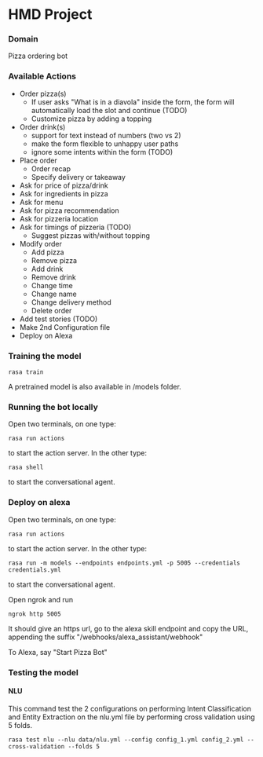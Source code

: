 # HMD Project

### Domain
Pizza ordering bot

### Available Actions
- Order pizza(s)
  - If user asks "What is in a diavola" inside the form, the form will automatically load the slot and continue (TODO)
  - Customize pizza by adding a topping
- Order drink(s) 
  - support for text instead of numbers (two vs 2)
  - make the form flexible to unhappy user paths
  - ignore some intents within the form (TODO)
- Place order
  - Order recap
  - Specify delivery or takeaway
- Ask for price of pizza/drink
- Ask for ingredients in pizza
- Ask for menu
- Ask for pizza recommendation
- Ask for pizzeria location
- Ask for timings of pizzeria (TODO)
  - Suggest pizzas with/without topping
- Modify order
  - Add pizza
  - Remove pizza
  - Add drink 
  - Remove drink
  - Change time
  - Change name
  - Change delivery method
  - Delete order
- Add test stories (TODO)
- Make 2nd Configuration file
- Deploy on Alexa

### Training the model

```
rasa train
```

A pretrained model is also available in /models folder.

### Running the bot locally

Open two terminals, on one type:

```
rasa run actions
```
to start the action server. In the other type:
```
rasa shell
```
to start the conversational agent.

### Deploy on alexa

Open two terminals, on one type:

```
rasa run actions
```
to start the action server. In the other type:
```
rasa run -m models --endpoints endpoints.yml -p 5005 --credentials credentials.yml
```
to start the conversational agent.

Open ngrok and run 
```
ngrok http 5005
```
It should give an https url, go to the alexa skill endpoint and copy the URL, appending the suffix "/webhooks/alexa_assistant/webhook"

To Alexa, say "Start Pizza Bot"
### Testing the model

#### NLU

This command test the 2 configurations on performing Intent Classification and Entity Extraction on the nlu.yml file by performing cross validation using 5 folds.
```
rasa test nlu --nlu data/nlu.yml --config config_1.yml config_2.yml --cross-validation --folds 5
```